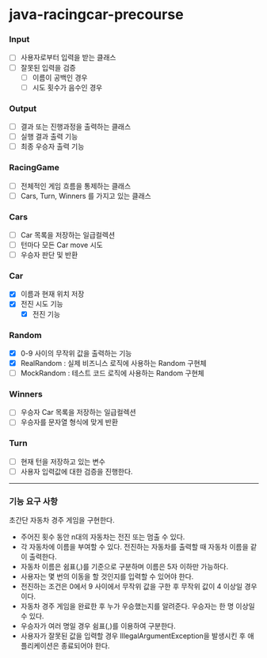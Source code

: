 # java-racingcar-precourse

### Input
- [ ] 사용자로부터 입력을 받는 클래스
- [ ] 잘못된 입력을 검증
  - [ ] 이름이 공백인 경우
  - [ ] 시도 횟수가 음수인 경우

### Output
- [ ] 결과 또는 진행과정을 출력하는 클래스
- [ ] 실행 결과 출력 기능
- [ ] 최종 우승자 출력 기능

### RacingGame
- [ ] 전체적인 게임 흐름을 통제하는 클래스
- [ ] Cars, Turn, Winners 를 가지고 있는 클래스

### Cars
- [ ] Car 목록을 저장하는 일급컬렉션
- [ ] 턴마다 모든 Car move 시도
- [ ] 우승자 판단 및 반환

### Car
- [x] 이름과 현재 위치 저장
- [x] 전진 시도 기능
  - [x] 전진 기능

### Random
- [x] 0-9 사이의 무작위 값을 출력하는 기능
- [x] RealRandom : 실제 비즈니스 로직에 사용하는 Random 구현체
- [ ] MockRandom : 테스트 코드 로직에 사용하는 Random 구현체

### Winners
- [ ] 우승자 Car 목록을 저장하는 일급컬렉션
- [ ] 우승자를 문자열 형식에 맞게 반환

### Turn
- [ ] 현재 턴을 저장하고 있는 변수
- [ ] 사용자 입력값에 대한 검증을 진행한다.

--- 

### 기능 요구 사항
초간단 자동차 경주 게임을 구현한다.

* 주어진 횟수 동안 n대의 자동차는 전진 또는 멈출 수 있다.
* 각 자동차에 이름을 부여할 수 있다. 전진하는 자동차를 출력할 때 자동차 이름을 같이 출력한다.
* 자동차 이름은 쉼표(,)를 기준으로 구분하며 이름은 5자 이하만 가능하다.
* 사용자는 몇 번의 이동을 할 것인지를 입력할 수 있어야 한다.
* 전진하는 조건은 0에서 9 사이에서 무작위 값을 구한 후 무작위 값이 4 이상일 경우이다.
* 자동차 경주 게임을 완료한 후 누가 우승했는지를 알려준다. 우승자는 한 명 이상일 수 있다.
* 우승자가 여러 명일 경우 쉼표(,)를 이용하여 구분한다.
* 사용자가 잘못된 값을 입력할 경우 IllegalArgumentException을 발생시킨 후 애플리케이션은 종료되어야 한다.